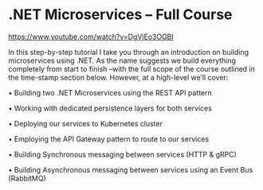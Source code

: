 # .NET Microservices – Full Course 

https://www.youtube.com/watch?v=DgVjEo3OGBI

In this step-by-step tutorial I take you through an introduction on building microservices using .NET. As the name suggests we build everything completely from start to finish –with the full scope of the course outlined in the time-stamp section below. However, at a high-level we’ll cover:

• Building two .NET Microservices using the REST API pattern

• Working with dedicated persistence layers for both services

• Deploying our services to Kubernetes cluster

• Employing the API Gateway pattern to route to our services

• Building Synchronous messaging between services (HTTP & gRPC)

• Building Asynchronous messaging between services using an Event Bus (RabbitMQ)
